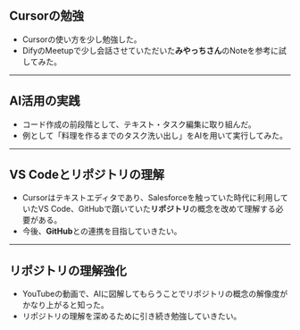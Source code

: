 ## Cursorの勉強

- Cursorの使い方を少し勉強した。
- DifyのMeetupで少し会話させていただいた**みやっちさん**のNoteを参考に試してみた。

---

## AI活用の実践

- コード作成の前段階として、テキスト・タスク編集に取り組んだ。
- 例として「料理を作るまでのタスク洗い出し」をAIを用いて実行してみた。

---

## VS Codeとリポジトリの理解

- Cursorはテキストエディタであり、Salesforceを触っていた時代に利用していたVS Code、GitHubで躓いていた**リポジトリ**の概念を改めて理解する必要がある。
- 今後、**GitHub**との連携を目指していきたい。

---

## リポジトリの理解強化

- YouTubeの動画で、AIに図解してもらうことでリポジトリの概念の解像度がかなり上がると知った。
- リポジトリの理解を深めるために引き続き勉強していきたい。
